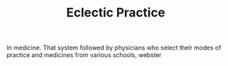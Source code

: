 ---
title: Eclectic Practice
letter: E
permalink: "/definitions/bld-eclectic-practice.html"
body: In medicine. That system followed by physicians who select thelr modes of practice
  and medicines from various schools, webster
published_at: '2018-07-07'
source: Black's Law Dictionary 2nd Ed (1910)
layout: post
---